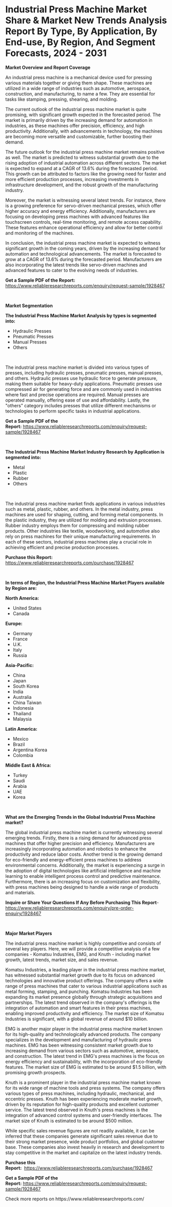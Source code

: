 <p><h1>Industrial Press Machine Market Share & Market New Trends Analysis Report By Type, By Application, By End-use, By Region, And Segment Forecasts, 2024 - 2031</h1></p><p><strong>Market Overview and Report Coverage</strong></p>
<p><p>An industrial press machine is a mechanical device used for pressing various materials together or giving them shape. These machines are utilized in a wide range of industries such as automotive, aerospace, construction, and manufacturing, to name a few. They are essential for tasks like stamping, pressing, shearing, and molding.</p><p>The current outlook of the industrial press machine market is quite promising, with significant growth expected in the forecasted period. The market is primarily driven by the increasing demand for automation in industries, as these machines offer precision, efficiency, and high productivity. Additionally, with advancements in technology, the machines are becoming more versatile and customizable, further boosting their demand.</p><p>The future outlook for the industrial press machine market remains positive as well. The market is predicted to witness substantial growth due to the rising adoption of industrial automation across different sectors. The market is expected to expand at a CAGR of 13.6% during the forecasted period. This growth can be attributed to factors like the growing need for faster and more efficient production processes, increasing investments in infrastructure development, and the robust growth of the manufacturing industry.</p><p>Moreover, the market is witnessing several latest trends. For instance, there is a growing preference for servo-driven mechanical presses, which offer higher accuracy and energy efficiency. Additionally, manufacturers are focusing on developing press machines with advanced features like touchscreen controls, real-time monitoring, and remote access capability. These features enhance operational efficiency and allow for better control and monitoring of the machines.</p><p>In conclusion, the industrial press machine market is expected to witness significant growth in the coming years, driven by the increasing demand for automation and technological advancements. The market is forecasted to grow at a CAGR of 13.6% during the forecasted period. Manufacturers are also incorporating the latest trends like servo-driven machines and advanced features to cater to the evolving needs of industries.</p></p>
<p><strong>Get a Sample PDF of the Report:</strong> <a href="https://www.reliableresearchreports.com/enquiry/request-sample/1928467">https://www.reliableresearchreports.com/enquiry/request-sample/1928467</a></p>
<p>&nbsp;</p>
<p><strong>Market Segmentation</strong></p>
<p><strong>The Industrial Press Machine Market Analysis by types is segmented into:</strong></p>
<p><ul><li>Hydraulic Presses</li><li>Pneumatic Presses</li><li>Manual Presses</li><li>Others</li></ul></p>
<p>&nbsp;</p>
<p><p>The industrial press machine market is divided into various types of presses, including hydraulic presses, pneumatic presses, manual presses, and others. Hydraulic presses use hydraulic force to generate pressure, making them suitable for heavy-duty applications. Pneumatic presses use compressed air for generating force and are commonly used in industries where fast and precise operations are required. Manual presses are operated manually, offering ease of use and affordability. Lastly, the "others" category includes presses that utilize different mechanisms or technologies to perform specific tasks in industrial applications.</p></p>
<p><strong>Get a Sample PDF of the Report:</strong>&nbsp;<a href="https://www.reliableresearchreports.com/enquiry/request-sample/1928467">https://www.reliableresearchreports.com/enquiry/request-sample/1928467</a></p>
<p>&nbsp;</p>
<p><strong>The Industrial Press Machine Market Industry Research by Application is segmented into:</strong></p>
<p><ul><li>Metal</li><li>Plastic</li><li>Rubber</li><li>Others</li></ul></p>
<p>&nbsp;</p>
<p><p>The industrial press machine market finds applications in various industries such as metal, plastic, rubber, and others. In the metal industry, press machines are used for shaping, cutting, and forming metal components. In the plastic industry, they are utilized for molding and extrusion processes. Rubber industry employs them for compressing and molding rubber products. Other industries like textile, woodworking, and automotive also rely on press machines for their unique manufacturing requirements. In each of these sectors, industrial press machines play a crucial role in achieving efficient and precise production processes.</p></p>
<p><strong>Purchase this Report:</strong>&nbsp; <a href="https://www.reliableresearchreports.com/purchase/1928467">https://www.reliableresearchreports.com/purchase/1928467</a></p>
<p>&nbsp;</p>
<p><strong>In terms of Region, the Industrial Press Machine Market Players available by Region are:</strong></p>
<p>
    <p> <strong> North America: </strong>
        <ul>
            <li>United States</li>
            <li>Canada</li>
        </ul>
        </p> 
    <p> <strong> Europe: </strong>
        <ul>
            <li>Germany</li>
            <li>France</li>
            <li>U.K.</li>
            <li>Italy</li>
            <li>Russia</li>
        </ul>
        </p> 
    <p> <strong> Asia-Pacific: </strong>
        <ul>
            <li>China</li>
            <li>Japan</li>
            <li>South Korea</li>
            <li>India</li>
            <li>Australia</li>
            <li>China Taiwan</li>
            <li>Indonesia</li>
            <li>Thailand</li>
            <li>Malaysia</li>
        </ul>
        </p> 
    <p> <strong> Latin America: </strong>
        <ul>
            <li>Mexico</li>
            <li>Brazil</li>
            <li>Argentina Korea</li>
            <li>Colombia</li>
        </ul>
        </p> 
    <p> <strong> Middle East & Africa: </strong>
        <ul>
            <li>Turkey</li>
            <li>Saudi</li>
            <li>Arabia</li>
            <li>UAE</li>
            <li>Korea</li>
        </ul>
    </p>
    </p>
<p>&nbsp;</p>
<p><strong>What are the Emerging Trends in the Global Industrial Press Machine market?</strong></p>
<p><p>The global industrial press machine market is currently witnessing several emerging trends. Firstly, there is a rising demand for advanced press machines that offer higher precision and efficiency. Manufacturers are increasingly incorporating automation and robotics to enhance the productivity and reduce labor costs. Another trend is the growing demand for eco-friendly and energy-efficient press machines to address environmental concerns. Additionally, the market is experiencing a surge in the adoption of digital technologies like artificial intelligence and machine learning to enable intelligent process control and predictive maintenance. Furthermore, there is an increasing focus on customization and flexibility, with press machines being designed to handle a wide range of products and materials.</p></p>
<p><strong>Inquire or Share Your Questions If Any Before Purchasing This Report</strong>- <a href="https://www.reliableresearchreports.com/enquiry/pre-order-enquiry/1928467">https://www.reliableresearchreports.com/enquiry/pre-order-enquiry/1928467</a></p>
<p>&nbsp;</p>
<p><strong>Major Market Players</strong></p>
<p><p>The industrial press machine market is highly competitive and consists of several key players. Here, we will provide a competitive analysis of a few companies - Komatsu Industries, EMG, and Knuth - including market growth, latest trends, market size, and sales revenue.</p><p>Komatsu Industries, a leading player in the industrial press machine market, has witnessed substantial market growth due to its focus on advanced technologies and innovative product offerings. The company offers a wide range of press machines that cater to various industrial applications such as metal forming, stamping, and punching. Komatsu Industries has been expanding its market presence globally through strategic acquisitions and partnerships. The latest trend observed in the company's offerings is the integration of automation and smart features in their press machines, enabling improved productivity and efficiency. The market size of Komatsu Industries is significant, with a global revenue of around $10 billion.</p><p>EMG is another major player in the industrial press machine market known for its high-quality and technologically advanced products. The company specializes in the development and manufacturing of hydraulic press machines. EMG has been witnessing consistent market growth due to increasing demand from various sectors such as automotive, aerospace, and construction. The latest trend in EMG's press machines is the focus on energy efficiency and sustainability, with the incorporation of eco-friendly features. The market size of EMG is estimated to be around $1.5 billion, with promising growth prospects.</p><p>Knuth is a prominent player in the industrial press machine market known for its wide range of machine tools and press systems. The company offers various types of press machines, including hydraulic, mechanical, and eccentric presses. Knuth has been experiencing moderate market growth, driven by its reputation for high-quality products and excellent customer service. The latest trend observed in Knuth's press machines is the integration of advanced control systems and user-friendly interfaces. The market size of Knuth is estimated to be around $500 million.</p><p>While specific sales revenue figures are not readily available, it can be inferred that these companies generate significant sales revenue due to their strong market presence, wide product portfolios, and global customer base. These companies also invest heavily in research and development to stay competitive in the market and capitalize on the latest industry trends.</p></p>
<p><strong>Purchase this Report:</strong>&nbsp;&nbsp;<a href="https://www.reliableresearchreports.com/purchase/1928467">https://www.reliableresearchreports.com/purchase/1928467</a></p>
<p></p>
<p><strong>Get a Sample PDF of the Report:</strong>&nbsp;<a href="https://www.reliableresearchreports.com/enquiry/request-sample/1928467">https://www.reliableresearchreports.com/enquiry/request-sample/1928467</a></p>
<p>Check more reports on https://www.reliableresearchreports.com/</p>
